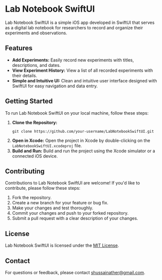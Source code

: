 # Lab Notebook SwiftUI

Lab Notebook SwiftUI is a simple iOS app developed in SwiftUI that serves as a digital lab notebook for researchers to record and organize their experiments and observations.

## Features

- **Add Experiments:** Easily record new experiments with titles, descriptions, and dates.
- **View Experiment History:** View a list of all recorded experiments with their details.
- **Simple and Intuitive UI:** Clean and intuitive user interface designed with SwiftUI for easy navigation and data entry.

## Getting Started

To run Lab Notebook SwiftUI on your local machine, follow these steps:

1. **Clone the Repository:**
   ```
   git clone https://github.com/your-username/LabNotebookSwiftUI.git
   ```
2. **Open in Xcode:**
   Open the project in Xcode by double-clicking on the `LabNotebookSwiftUI.xcodeproj` file.
3. **Build and Run:**
   Build and run the project using the Xcode simulator or a connected iOS device.

## Contributing

Contributions to Lab Notebook SwiftUI are welcome! If you'd like to contribute, please follow these steps:

1. Fork the repository.
2. Create a new branch for your feature or bug fix.
3. Make your changes and test thoroughly.
4. Commit your changes and push to your forked repository.
5. Submit a pull request with a clear description of your changes.

## License

Lab Notebook SwiftUI is licensed under the [MIT License](LICENSE).

## Contact

For questions or feedback, please contact [shussainather@gmail.com](mailto:shussainather@gmail.com).

